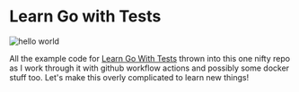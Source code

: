 # Learn Go with Tests
![hello world](https://github.com/toastynerd/learn-go-with-tests/actions/workflows/hello_world.yaml/badge.svg)

All the example code for [Learn Go With Tests](https://quii.gitbook.io/learn-go-with-tests) thrown into this one nifty repo as I work through it with github workflow actions and possibly some docker stuff too. Let's make this overly complicated to learn new things!
